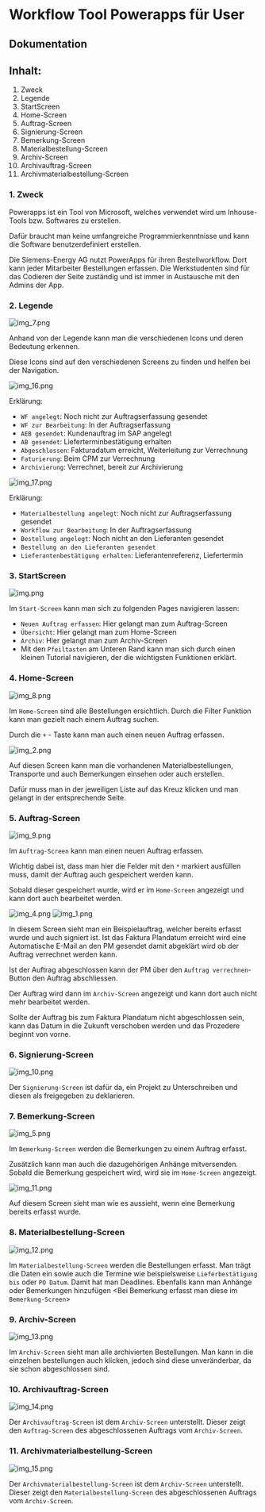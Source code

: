 # **Workflow Tool Powerapps für User**
## **Dokumentation**

## **Inhalt**:

1. Zweck
2. Legende
3. StartScreen
4. Home-Screen
5. Auftrag-Screen
6. Signierung-Screen
7. Bemerkung-Screen
8. Materialbestellung-Screen
9. Archiv-Screen
10. Archivauftrag-Screen
11. Archivmaterialbestellung-Screen

### **1. Zweck**

Powerapps ist ein Tool von Microsoft, welches verwendet wird um Inhouse-Tools bzw. Softwares zu erstellen. <p> Dafür braucht man keine umfangreiche Programmierkenntnisse und kann die Software benutzerdefiniert erstellen.

Die Siemens-Energy AG nutzt PowerApps für ihren Bestellworkflow. Dort kann jeder Mitarbeiter Bestellungen erfassen. Die Werkstudenten sind für das Codieren der Seite zuständig und ist immer in Austausche mit den Admins der App.

### **2. Legende**

![img_7.png](img_7.png)

Anhand von der Legende kann man die verschiedenen Icons und deren Bedeutung erkennen. <p> Diese Icons sind auf den verschiedenen Screens zu finden und helfen bei der Navigation.

![img_16.png](img_16.png)

Erklärung:

- `WF angelegt`: Noch nicht zur Auftragserfassung gesendet
- `WF zur Bearbeitung`: In der Auftragserfassung
- `AEB gesendet`: Kundenauftrag im SAP angelegt
- `AB gesendet`: Lieferterminbestätigung erhalten
- `Abgeschlossen`: Fakturadatum erreicht, Weiterleitung zur Verrechnung
- `Faturierung`: Beim CPM zur Verrechnung
- `Archivierung`: Verrechnet, bereit zur Archivierung

![img_17.png](img_17.png)

Erklärung:

- `Materialbestellung angelegt`: Noch nicht zur Auftragserfassung gesendet
- `Workflow zur Bearbeitung`: In der Auftragserfassung
- `Bestellung angelegt`: Noch nicht an den Lieferanten gesendet
- `Bestellung an den Lieferanten gesendet`
- `Lieferantenbestätigung erhalten`: Lieferantenreferenz, Liefertermin

### **3. StartScreen**

![img.png](img.png)

Im `Start-Screen` kann man sich zu folgenden Pages navigieren lassen:

- `Neuen Auftrag erfassen`: Hier gelangt man zum Auftrag-Screen
- `Übersicht`: Hier gelangt man zum Home-Screen
- `Archiv`: Hier gelangt man zum Archiv-Screen
- Mit den `Pfeiltasten` am Unteren Rand kann man sich durch einen kleinen Tutorial navigieren, der die wichtigsten Funktionen erklärt.

### **4. Home-Screen**

![img_8.png](img_8.png)

Im `Home-Screen` sind alle Bestellungen ersichtlich. Durch die Filter Funktion kann man gezielt nach einem Auftrag suchen. <p> Durch die `+` - Taste kann man auch einen neuen Auftrag erfassen.

![img_2.png](img_2.png)

Auf diesen Screen kann man die vorhandenen Materialbestellungen, Transporte und auch Bemerkungen einsehen oder auch erstellen. <p> Dafür muss man in der jeweiligen Liste auf das Kreuz klicken und man gelangt in der entsprechende Seite.

### **5. Auftrag-Screen**

![img_9.png](img_9.png)

Im `Auftrag-Screen` kann man einen neuen Auftrag erfassen. <p> Wichtig dabei ist, dass man hier die Felder mit den `*` markiert ausfüllen muss, damit der Auftrag auch gespeichert werden kann. <p> Sobald dieser gespeichert wurde, wird er im `Home-Screen` angezeigt und kann dort auch bearbeitet werden.

![img_4.png](img_4.png)
![img_1.png](img_1.png)

In diesem Screen sieht man ein Beispielauftrag, welcher bereits erfasst wurde und auch signiert ist. Ist das Faktura Plandatum erreicht wird eine Automatische E-Mail an den PM gesendet damit abgeklärt wird ob der Auftrag verrechnet werden kann. <p> Ist der Auftrag abgeschlossen kann der PM über den `Auftrag verrechnen`-Button den Auftrag abschliessen. <p> Der Auftrag wird dann im `Archiv-Screen` angezeigt und kann dort auch nicht mehr bearbeitet werden. <p> Sollte der Auftrag bis zum Faktura Plandatum nicht abgeschlossen sein, kann das Datum in die Zukunft verschoben werden und das Prozedere beginnt von vorne.

### **6. Signierung-Screen**

![img_10.png](img_10.png)

Der `Signierung-Screen` ist dafür da, ein Projekt zu Unterschreiben und diesen als freigegeben zu deklarieren.


### **7. Bemerkung-Screen**

![img_5.png](img_5.png)

Im `Bemerkung-Screen` werden die Bemerkungen zu einem Auftrag erfasst. <p> Zusätzlich kann man auch die dazugehörigen Anhänge mitversenden. Sobald die Bemerkung gespeichert wird, wird sie im `Home-Screen` angezeigt.

![img_11.png](img_11.png)

Auf diesem Screen sieht man wie es aussieht, wenn eine Bemerkung bereits erfasst wurde.

### **8. Materialbestellung-Screen**

![img_12.png](img_12.png)

Im `Materialbestellung-Screen` werden die Bestellungen erfasst. Man trägt die Daten ein sowie auch die Termine wie beispielsweise `Lieferbestätigung bis` oder `PO Datum`. Damit hat man Deadlines. Ebenfalls kann man Anhänge oder Bemerkungen  hinzufügen <Bei Bemerkung erfasst man diese im `Bemerkung-Screen`>

### **9. Archiv-Screen**

![img_13.png](img_13.png)

Im `Archiv-Screen` sieht man alle archivierten Bestellungen. Man kann in die einzelnen bestellungen auch klicken, jedoch sind diese unveränderbar, da sie schon abgeschlossen sind.

### **10. Archivauftrag-Screen**

![img_14.png](img_14.png)

Der `Archivauftrag-Screen` ist dem `Archiv-Screen` unterstellt. Dieser zeigt den `Auftrag-Screen` des abgeschlossenen Auftrags vom `Archiv-Screen`.

### **11. Archivmaterialbestellung-Screen**

![img_15.png](img_15.png)

Der `Archivmaterialbestellung-Screen` ist dem `Archiv-Screen` unterstellt. Dieser zeigt den `Materialbestellung-Screen` des abgeschlossenen Auftrags vom `Archiv-Screen`.


